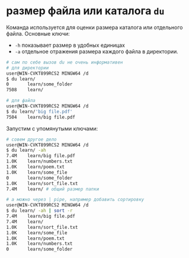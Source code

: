# размер файла или каталога `du`
Команда используется для оценки размера каталога или отдельного файла.
Основные ключи:  
- `-h` показывает размер в удобных единицах  
- `-a` отдельное отражения размера каждого файла в директории.  
```sh
# сам по себе вызов du не очень информативен
# для директории
user@WIN-CVKT899RCS2 MINGW64 /d
$ du learn/
0       learn/some_folder
7508    learn/

# для файла
user@WIN-CVKT899RCS2 MINGW64 /d
$ du learn/'big file.pdf'
7504    learn/big file.pdf
```

Запустим с упомянутыми ключами:
```sh
# совем другое дело
user@WIN-CVKT899RCS2 MINGW64 /d
$ du learn/ -ah
7.4M    learn/big file.pdf
1.0K    learn/numbers.txt
1.0K    learn/poem.txt
1.0K    learn/some_file
0       learn/some_folder
1.0K    learn/sort_file.txt
7.4M    learn/ # общий размер папки

# а можно через | pipe, например добавить сортировку
user@WIN-CVKT899RCS2 MINGW64 /d
$ du learn/ -ah | sort -r
7.4M    learn/big file.pdf
7.4M    learn/
1.0K    learn/sort_file.txt
1.0K    learn/some_file
1.0K    learn/poem.txt
1.0K    learn/numbers.txt
0       learn/some_folder
```